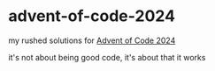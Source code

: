 # advent-of-code-2024
my rushed solutions for [Advent of Code 2024](https://adventofcode.com/2024)

it's not about being good code, it's about that it works
